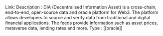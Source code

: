 Link:
Description : DIA (Decentralised Information Asset) is a cross-chain, end-to-end, open-source data and oracle platform for Web3. The platform allows developers to source and verify data from traditional and digital financial applications. The feeds provide information such as asset prices, metaverse data, lending rates and more.
Type : [[oracle]]
